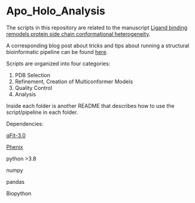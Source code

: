# Apo_Holo_Analysis

The scripts in this repository are related to the manuscript [Ligand binding remodels protein side chain conformational heterogeneity](https://elifesciences.org/articles/74114). 

A corresponding blog post about tricks and tips about running a structural bioinformatic pipeline can be found [here]().

Scripts are organized into four categories:
1) PDB Selection 
2) Refinement, Creation of Multiconformer Models
3) Quality Control
4) Analysis 

Inside each folder is another README that describes how to use the script/pipeline in each folder. 

Dependencies:

[qFit-3.0](https://github.com/ExcitedStates/qfit-3.0) 

[Phenix](https://www.phenix-online.org/)

python >3.8

numpy

pandas

Biopython



